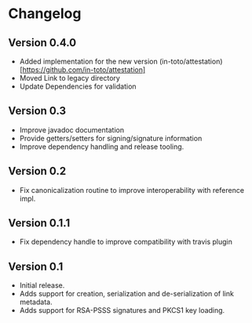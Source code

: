 # Changelog

## Version 0.4.0

- Added implementation for the new version (in-toto/attestation)[https://github.com/in-toto/attestation]
- Moved Link to legacy directory
- Update Dependencies for validation

## Version 0.3

- Improve javadoc documentation
- Provide getters/setters for signing/signature information
- Improve dependency handling and release tooling.

## Version 0.2

- Fix canonicalization routine to improve interoperability with reference impl.

## Version 0.1.1

- Fix dependency handle to improve compatibility with travis plugin

## Version 0.1

- Initial release.
- Adds support for creation, serialization and de-serialization of link
  metadata.
- Adds support for RSA-PSSS signatures and PKCS1 key loading.
